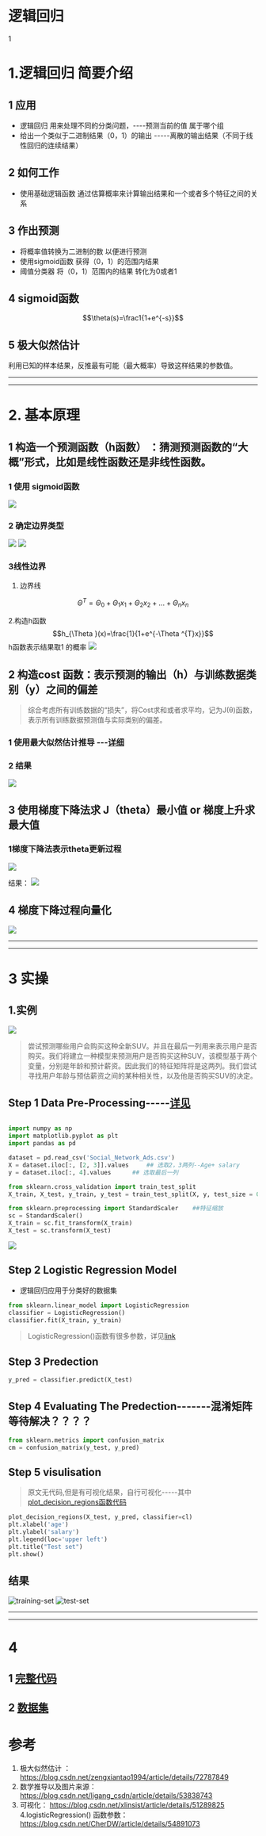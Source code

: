 # 逻辑回归

1[](https://github.com/LiuChuang0059/100days-ML-code/blob/master/Day4-5-6_Logistic_regression/Day%204.jpg)
# 1.逻辑回归 简要介绍

## 1 应用
* 逻辑回归 用来处理不同的分类问题，----预测当前的值 属于哪个组
* 给出一个类似于二进制结果（0，1）的输出 -----离散的输出结果（不同于线性回归的连续结果）

## 2 如何工作
* 使用基础逻辑函数 通过估算概率来计算输出结果和一个或者多个特征之间的关系

## 3 作出预测
* 将概率值转换为二进制的数 以便进行预测
* 使用sigmoid函数 获得（0，1）的范围内结果
* 阈值分类器 将（0，1）范围内的结果 转化为0或者1

## 4 sigmoid函数
$$\theta(s)=\frac1{1+e^{-s}}$$

## 5 极大似然估计
利用已知的样本结果，反推最有可能（最大概率）导致这样结果的参数值。

--------------
---------------

# 2. 基本原理
## 1 构造一个预测函数（h函数） ：猜测预测函数的“大概”形式，比如是线性函数还是非线性函数。

### 1 使用 sigmoid函数
![](https://github.com/LiuChuang0059/100days-ML-code/blob/master/Day4-5-6_Logistic_regression/sigmoid.png)

### 2 确定边界类型
![](https://github.com/LiuChuang0059/100days-ML-code/blob/master/Day4-5-6_Logistic_regression/decision_boundry.jpeg)
![](https://github.com/LiuChuang0059/100days-ML-code/blob/master/Day4-5-6_Logistic_regression/Nonlinear_decision_boundray.jpeg)


### 3线性边界

1. 边界线

$$\Theta ^{T}=\Theta_{0}+ \Theta_{1}x_{1}+\Theta_{2}x_{2}+...+\Theta_{n}x_{n}$$

2.构造h函数
$$h_{\Theta }(x)=\frac{1}{1+e^{-\Theta ^{T}x}}$$
h函数表示结果取1 的概率
![](https://github.com/LiuChuang0059/100days-ML-code/blob/master/Day4-5-6_Logistic_regression/h(x).png)

## 2 构造cost 函数：表示预测的输出（h）与训练数据类别（y）之间的偏差
> 综合考虑所有训练数据的“损失”，将Cost求和或者求平均，记为J(θ)函数，表示所有训练数据预测值与实际类别的偏差。
![]()

### 1 使用最大似然估计推导 ---[详细](https://blog.csdn.net/ligang_csdn/article/details/53838743)

### 2 结果
![](https://github.com/LiuChuang0059/100days-ML-code/blob/master/Day4-5-6_Logistic_regression/cost%E5%87%BD%E6%95%B0.jpeg)

## 3 使用梯度下降法求 J（theta）最小值 or 梯度上升求最大值

### 1梯度下降法表示theta更新过程
![](https://github.com/LiuChuang0059/100days-ML-code/blob/master/Day4-5-6_Logistic_regression/%E6%A2%AF%E5%BA%A6%E4%B8%8B%E9%99%8D%E6%B3%95.jpeg)

结果：
![](https://github.com/LiuChuang0059/100days-ML-code/blob/master/Day4-5-6_Logistic_regression/%E6%A2%AF%E5%BA%A6%E4%B8%8B%E9%99%8D%E7%BB%93%E6%9E%9C.jpeg)



## 4 梯度下降过程向量化
![](https://github.com/LiuChuang0059/100days-ML-code/blob/master/Day4-5-6_Logistic_regression/%E6%A2%AF%E5%BA%A6%E4%B8%8B%E9%99%8D%E5%90%91%E9%87%8F%E5%8C%96.png)

----------------
-----------------


# 3 实操
## 1.实例
![](https://github.com/Avik-Jain/100-Days-Of-ML-Code/blob/master/Other%20Docs/data.PNG)
> 尝试预测哪些用户会购买这种全新SUV。并且在最后一列用来表示用户是否购买。我们将建立一种模型来预测用户是否购买这种SUV，该模型基于两个变量，分别是年龄和预计薪资。因此我们的特征矩阵将是这两列。我们尝试寻找用户年龄与预估薪资之间的某种相关性，以及他是否购买SUV的决定。

## Step 1  Data Pre-Processing-----[详见](https://github.com/LiuChuang0059/100days-ML-code/blob/master/Day1_Data_preprocessing/README.md)

```python

import numpy as np
import matplotlib.pyplot as plt
import pandas as pd

dataset = pd.read_csv('Social_Network_Ads.csv')
X = dataset.iloc[:, [2, 3]].values     ## 选取2，3两列--Age+ salary
y = dataset.iloc[:, 4].values      ## 选取最后一列

from sklearn.cross_validation import train_test_split
X_train, X_test, y_train, y_test = train_test_split(X, y, test_size = 0.25, random_state = 0)

from sklearn.preprocessing import StandardScaler    ##特征缩放
sc = StandardScaler()
X_train = sc.fit_transform(X_train)
X_test = sc.transform(X_test)

```

> 
![](https://github.com/LiuChuang0059/100days-ML-code/blob/master/Day4-5-6_Logistic_regression/%E6%95%B0%E6%8D%AE%E9%9B%86%E6%95%A3%E7%82%B9%E5%9B%BE.png)

## Step 2  Logistic Regression Model
* 逻辑回归应用于分类好的数据集
```python
from sklearn.linear_model import LogisticRegression
classifier = LogisticRegression()
classifier.fit(X_train, y_train)
```
> LogisticRegression()函数有很多参数，详见[link](https://blog.csdn.net/CherDW/article/details/54891073)
## Step 3 Predection

```python
y_pred = classifier.predict(X_test)

```

## Step 4  Evaluating The Predection-------混淆矩阵等待解决？？？？

```python
from sklearn.metrics import confusion_matrix
cm = confusion_matrix(y_test, y_pred)
```

## Step 5 visulisation
> 原文无代码,但是有可视化结果，自行可视化-----其中[plot_decision_regions函数代码](https://github.com/LiuChuang0059/100days-ML-code/blob/master/Day4-5-6_Logistic_regression/plot_decison_regions.py)
```python
plot_decision_regions(X_test, y_pred, classifier=cl)
plt.xlabel('age')
plt.ylabel('salary')
plt.legend(loc='upper left')
plt.title("Test set")
plt.show()

```

## 结果
![training-set](https://github.com/LiuChuang0059/100days-ML-code/blob/master/Day4-5-6_Logistic_regression/training_set.png)
![test-set](https://github.com/LiuChuang0059/100days-ML-code/blob/master/Day4-5-6_Logistic_regression/Test-set.png)

----------------------
---------------------


# 4

## 1 [完整代码](https://github.com/LiuChuang0059/100days-ML-code/blob/master/Day4-5-6_Logistic_regression/logistic_regression.py)
## 2 [数据集](https://github.com/LiuChuang0059/100days-ML-code/blob/master/Day4-5-6_Logistic_regression/Social_Network_Ads.csv)


# 参考
1. 极大似然估计 ： https://blog.csdn.net/zengxiantao1994/article/details/72787849
2. 数学推导以及图片来源： https://blog.csdn.net/ligang_csdn/article/details/53838743
3. 可视化： https://blog.csdn.net/xlinsist/article/details/51289825
4.logisticRegression() 函数参数： https://blog.csdn.net/CherDW/article/details/54891073
